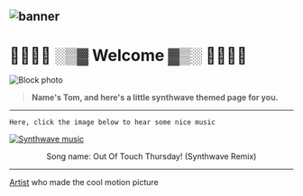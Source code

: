 ![banner](https://images.hdqwalls.com/download/vaporwave-zl-2560x1024.jpg)
---
# :mount_fuji::palm_tree::palm_tree::city_sunset: ░▒▓ Welcome ▓▒░ :city_sunset::palm_tree::palm_tree::mount_fuji:

![Block photo](https://64.media.tumblr.com/c78781059341f935206ed523c602108b/8f4b010d8b99bd92-80/s540x810/9fbf796270584b5b38dec6f33508b252268931ae.gifv) 
> **Name's Tom, and here's a little synthwave themed page for you.**
---
```
Here, click the image below to hear some nice music
```

[![Synthwave music](https://img.youtube.com/vi/zZdVwTjUtjg/0.jpg)](https://www.youtube.com/watch?v=zZdVwTjUtjg)
<center> Song name: Out Of Touch Thursday! (Synthwave Remix) </center>



---
[Artist](
https://warakami-vaporwave.tumblr.com/post/715853305732120576/supervisual-tokyo) who made the cool motion picture
